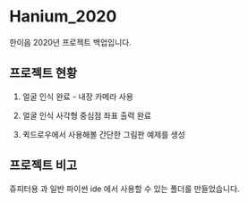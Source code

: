 # Hanium_2020
한이음 2020년 프로젝트 백업입니다.

## 프로젝트 현황  
1. 얼굴 인식 완료 - 내장 카메라 사용

2. 얼굴 인식 사각형 중심점 좌표 출력 완료

3. 퀵드로우에서 사용해볼 간단한 그림판 예제를 생성

## 프로젝트 비고  
쥬피터용 과 일반 파이썬 ide 에서 사용할 수 있는 폴더를 만들었습니다.
